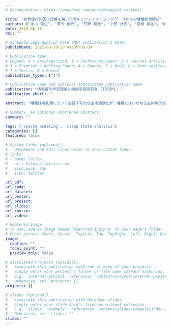 ```yaml
---
# Documentation: https://wowchemy.com/docs/managing-content/

title: "非負値行列因子分解を用いたカルシウムイメージングデータからの睡眠状態解析"
authors: ["永山 瑞生", "有竹 俊光", "日野 英逸", "上田 壮志", "宮崎 峻弘", "柳沢 正史", "赤穂 昭太郎", "村田 昇"]
date: 2019-06-18
doi: ""

# Schedule page publish date (NOT publication's date).
publishDate: 2022-09-19T20:41:05+09:00

# Publication type.
# Legend: 0 = Uncategorized; 1 = Conference paper; 2 = Journal article;
# 3 = Preprint / Working Paper; 4 = Report; 5 = Book; 6 = Book section;
# 7 = Thesis; 8 = Patent
publication_types: ["4"]

# Publication name and optional abbreviated publication name.
publication: "情報論的学習理論と機械学習研究会 (IBISML) "
publication_short: ""

abstract: "睡眠は哺乳類にとって必要不可欠な生命活動だが，睡眠とはいかなる生物学的な状態か，という問いに対 する明確な答えは未だない.本研究の目的は，マウスのカルシウムイメージングデータから睡眠・覚醒状態を特徴付 ける現象を解析することである.カルシウムイメージングは多数のニューロンを同時に観察できる方法だが，時間 分解能が低いという欠点があるため，本研究ではニューロンのスパイク単位の活動は推定しない.本稿では，同時 に活動するニューロンのグループが存在すると仮定し，グループとその活動の度合いを非負値行列因子分解(NMF) を用いて推定した.その結果，NREM 睡眠中に活動するニューロンのグループが推定された．"

# Summary. An optional shortened abstract.
summary: ""

tags: ['sparse modeling', 'sleep state analysis']
categories: []
featured: false

# Custom links (optional).
#   Uncomment and edit lines below to show custom links.
# links:
# - name: Follow
#   url: https://twitter.com
#   icon_pack: fab
#   icon: twitter

url_pdf:
url_code:
url_dataset:
url_poster:
url_project:
url_slides:
url_source:
url_video:

# Featured image
# To use, add an image named `featured.jpg/png` to your page's folder. 
# Focal points: Smart, Center, TopLeft, Top, TopRight, Left, Right, BottomLeft, Bottom, BottomRight.
image:
  caption: ""
  focal_point: ""
  preview_only: false

# Associated Projects (optional).
#   Associate this publication with one or more of your projects.
#   Simply enter your project's folder or file name without extension.
#   E.g. `internal-project` references `content/project/internal-project/index.md`.
#   Otherwise, set `projects: []`.
projects: []

# Slides (optional).
#   Associate this publication with Markdown slides.
#   Simply enter your slide deck's filename without extension.
#   E.g. `slides: "example"` references `content/slides/example/index.md`.
#   Otherwise, set `slides: ""`.
slides: ""
---
```

